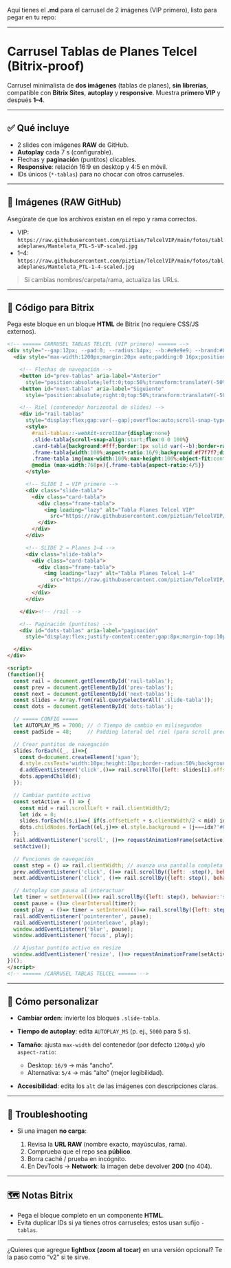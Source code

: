 Aquí tienes el **.md** para el carrusel de 2 imágenes (VIP primero), listo para pegar en tu repo:

---

# Carrusel Tablas de Planes Telcel (Bitrix-proof)

Carrusel minimalista de **dos imágenes** (tablas de planes), **sin librerías**, compatible con **Bitrix Sites**, **autoplay** y **responsive**. Muestra **primero VIP** y después **1–4**.

---

## ✅ Qué incluye

* 2 slides con imágenes **RAW** de GitHub.
* **Autoplay** cada 7 s (configurable).
* Flechas y **paginación** (puntitos) clicables.
* **Responsive**: relación 16:9 en desktop y 4:5 en móvil.
* IDs únicos (`*-tablas`) para no chocar con otros carruseles.

---

## 📁 Imágenes (RAW GitHub)

Asegúrate de que los archivos existan en el repo y rama correctos.

* VIP:
  `https://raw.githubusercontent.com/piztian/TelcelVIP/main/fotos/tabladeplanes/Manteleta_PTL-5-VP-scaled.jpg`
* 1–4:
  `https://raw.githubusercontent.com/piztian/TelcelVIP/main/fotos/tabladeplanes/Manteleta_PTL-1-4-scaled.jpg`

> Si cambias nombres/carpeta/rama, actualiza las URLs.

---

## 🧩 Código para Bitrix

Pega este bloque en un bloque **HTML** de Bitrix (no requiere CSS/JS externos).

```html
<!-- ====== CARRUSEL TABLAS TELCEL (VIP primero) ====== -->
<div style="--gap:12px; --pad:0; --radius:14px; --b:#e9e9e9; --brand:#0a66c2; font-family:Segoe UI,system-ui,Arial,sans-serif;">
  <div style="max-width:1200px;margin:20px auto;padding:0 16px;position:relative">

    <!-- Flechas de navegación -->
    <button id="prev-tablas" aria-label="Anterior"
      style="position:absolute;left:0;top:50%;transform:translateY(-50%);border:0;background:#fff;border-radius:50%;width:36px;height:36px;box-shadow:0 2px 10px rgba(0,0,0,.15);cursor:pointer;z-index:2">‹</button>
    <button id="next-tablas" aria-label="Siguiente"
      style="position:absolute;right:0;top:50%;transform:translateY(-50%);border:0;background:#fff;border-radius:50%;width:36px;height:36px;box-shadow:0 2px 10px rgba(0,0,0,.15);cursor:pointer;z-index:2">›</button>

    <!-- Riel (contenedor horizontal de slides) -->
    <div id="rail-tablas"
      style="display:flex;gap:var(--gap);overflow:auto;scroll-snap-type:x mandatory;padding:0 48px;scrollbar-width:none;-ms-overflow-style:none">
      <style>
        #rail-tablas::-webkit-scrollbar{display:none}
        .slide-tabla{scroll-snap-align:start;flex:0 0 100%}
        .card-tabla{background:#fff;border:1px solid var(--b);border-radius:var(--radius);padding:var(--pad);box-shadow:0 4px 14px rgba(0,0,0,.06);overflow:hidden}
        .frame-tabla{width:100%;aspect-ratio:16/9;background:#f7f7f7;display:flex;align-items:center;justify-content:center}
        .frame-tabla img{max-width:100%;max-height:100%;object-fit:contain;display:block}
        @media (max-width:768px){.frame-tabla{aspect-ratio:4/5}}
      </style>

      <!-- SLIDE 1 → VIP primero -->
      <div class="slide-tabla">
        <div class="card-tabla">
          <div class="frame-tabla">
            <img loading="lazy" alt="Tabla Planes Telcel VIP"
              src="https://raw.githubusercontent.com/piztian/TelcelVIP/main/fotos/tabladeplanes/Manteleta_PTL-5-VP-scaled.jpg">
          </div>
        </div>
      </div>

      <!-- SLIDE 2 → Planes 1–4 -->
      <div class="slide-tabla">
        <div class="card-tabla">
          <div class="frame-tabla">
            <img loading="lazy" alt="Tabla Planes Telcel 1–4"
              src="https://raw.githubusercontent.com/piztian/TelcelVIP/main/fotos/tabladeplanes/Manteleta_PTL-1-4-scaled.jpg">
          </div>
        </div>
      </div>

    </div><!-- /rail -->

    <!-- Paginación (puntitos) -->
    <div id="dots-tablas" aria-label="paginación"
      style="display:flex;justify-content:center;gap:8px;margin-top:10px"></div>

  </div>
</div>

<script>
(function(){
  const rail = document.getElementById('rail-tablas');
  const prev = document.getElementById('prev-tablas');
  const next = document.getElementById('next-tablas');
  const slides = Array.from(rail.querySelectorAll('.slide-tabla'));
  const dots = document.getElementById('dots-tablas');

  // ===== CONFIG =====
  let AUTOPLAY_MS = 7000; // ⏱ Tiempo de cambio en milisegundos
  const padSide = 48;     // Padding lateral del riel (para scroll preciso)

  // Crear puntitos de navegación
  slides.forEach((_, i)=>{
    const d=document.createElement('span');
    d.style.cssText='width:10px;height:10px;border-radius:50%;background:#cfd8e3;display:inline-block;cursor:pointer';
    d.addEventListener('click',()=> rail.scrollTo({left: slides[i].offsetLeft - padSide, behavior:'smooth'}));
    dots.appendChild(d);
  });

  // Cambiar puntito activo
  const setActive = () => {
    const mid = rail.scrollLeft + rail.clientWidth/2;
    let idx = 0;
    slides.forEach((s,i)=>{ if(s.offsetLeft + s.clientWidth/2 < mid) idx = i; });
    dots.childNodes.forEach((el,j)=> el.style.background = (j===idx?'#0a66c2':'#cfd8e3'));
  };
  rail.addEventListener('scroll', ()=> requestAnimationFrame(setActive));
  setActive();

  // Funciones de navegación
  const step = () => rail.clientWidth; // avanza una pantalla completa
  prev.addEventListener('click', ()=> rail.scrollBy({left: -step(), behavior:'smooth'}));
  next.addEventListener('click', ()=> rail.scrollBy({left: step(), behavior:'smooth'}));

  // Autoplay con pausa al interactuar
  let timer = setInterval(()=> rail.scrollBy({left: step(), behavior:'smooth'}), AUTOPLAY_MS);
  const pause = ()=> clearInterval(timer);
  const play  = ()=> timer = setInterval(()=> rail.scrollBy({left: step(), behavior:'smooth'}), AUTOPLAY_MS);
  rail.addEventListener('pointerenter', pause);
  rail.addEventListener('pointerleave', play);
  window.addEventListener('blur', pause);
  window.addEventListener('focus', play);

  // Ajustar puntito activo en resize
  window.addEventListener('resize', ()=> requestAnimationFrame(setActive));
})();
</script>
<!-- ====== /CARRUSEL TABLAS TELCEL ====== -->
```

---

## 🔧 Cómo personalizar

* **Cambiar orden**: invierte los bloques `.slide-tabla`.
* **Tiempo de autoplay**: edita `AUTOPLAY_MS` (p. ej., `5000` para 5 s).
* **Tamaño**: ajusta `max-width` del contenedor (por defecto `1200px`) y/o `aspect-ratio`:

  * Desktop: `16/9` → más “ancho”.
  * Alternativa: `5/4` → más “alto” (mejor legibilidad).
* **Accesibilidad**: edita los `alt` de las imágenes con descripciones claras.

---

## 🧪 Troubleshooting

* Si una imagen **no carga**:

  1. Revisa la **URL RAW** (nombre exacto, mayúsculas, rama).
  2. Comprueba que el repo sea **público**.
  3. Borra caché / prueba en incógnito.
  4. En DevTools → **Network**: la imagen debe devolver **200** (no 404).

---

## 🗺️ Notas Bitrix

* Pega el bloque completo en un componente **HTML**.
* Evita duplicar IDs si ya tienes otros carruseles; estos usan sufijo `-tablas`.

---

¿Quieres que agregue **lightbox (zoom al tocar)** en una versión opcional? Te la paso como “v2” si te sirve.
